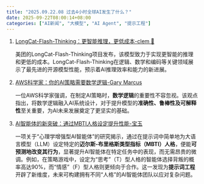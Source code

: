 ```yaml
---
title: "2025.09.22.08 过去4小时全球AI发生了什么？"
date: 2025-09-22T08:00:14+08:00
categories: ["AI新闻", "大模型", "AI Agent", "提示工程"]
---
```


1.  [LongCat-Flash-Thinking：更智能推理，更低成本-clem 🤗](https://x.com/ClementDelangue/status/1969885927976706489)

    美团的LongCat-Flash-Thinking项目发布，该模型致力于实现更智能的推理和更低的成本。LongCat-Flash-Thinking在逻辑、数学和编码等关键领域展示了最先进的开源模型性能，预示着AI推理效率和能力的新进展。

2.  [AWS科学家：你的AI策略需要数学逻辑-Gary Marcus](https://x.com/GaryMarcus/status/1969879094738460782)

    一位AWS科学家强调，在制定AI策略时，**数学逻辑**的重要性不容忽视。该观点指出，将数学逻辑融入AI系统设计，对于提升模型的**准确性、鲁棒性及可解释性**至关重要，为AI未来发展奠定了更坚实的基础。

3.  [AI智能体的新突破：通过MBTI人格设定提升性能-宝玉](https://x.com/dotey/status/1969870282635796551)

    一项关于“心理学增强型AI智能体”的研究揭示，通过在提示词中简单地为大语言模型（LLM）设定特定的**迈尔斯-布里格斯类型指标（MBTI）人格**，便能**可预测地改变其行为**，显著提升AI智能体在特定任务中的表现，而无需昂贵的微调。例如，在策略游戏中，设定为“思考”（T）型人格的智能体选择背叛的概率高达90%，而“情感”（F）型人格则更倾向于合作。这一发现为**提示词工程**开辟了新维度，未来可构建拥有不同“人格”的AI智能体团队以应对复杂问题。